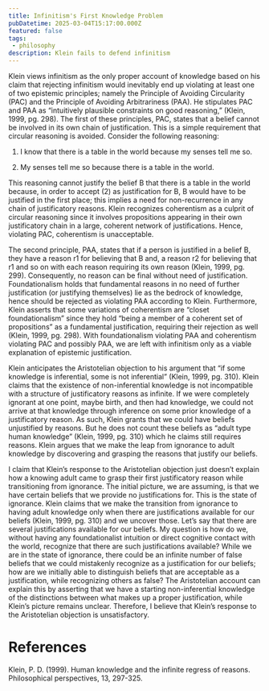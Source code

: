 ```yaml
---
title: Infinitism's First Knowledge Problem
pubDatetime: 2025-03-04T15:17:00.000Z
featured: false
tags:
 - philosophy
description: Klein fails to defend infinitism
---
```

Klein views infinitism as the only proper account of knowledge based on his claim that rejecting infinitism would inevitably end up violating at least one of two epistemic principles; namely the Principle of Avoiding Circularity (PAC) and the Principle of Avoiding Arbitrariness (PAA). He stipulates PAC and PAA as “intuitively plausible constraints on good reasoning,” (Klein, 1999, pg. 298).
The first of these principles, PAC, states that a belief cannot be involved in its own chain of justification. This is a simple requirement that circular reasoning is avoided. Consider the following reasoning:

1.	I know that there is a table in the world because my senses tell me so.

2.	My senses tell me so because there is a table in the world.

This reasoning cannot justify the belief B that there is a table in the world because, in order to accept (2) as justification for B, B would have to be justified in the first place; this implies a need for non-recurrence in any chain of justificatory reasons. Klein recognizes coherentism as a culprit of circular reasoning since it involves propositions appearing in their own justificatory chain in a large, coherent network of justifications. Hence, violating PAC, coherentism is unacceptable.

The second principle, PAA, states that if a person is justified in a belief B, they have a reason r1 for believing that B and, a reason r2 for believing that r1 and so on with each reason requiring its own reason (Klein, 1999, pg. 299). Consequently, no reason can be final without need of justification. Foundationalism holds that fundamental reasons in no need of further justification (or justifying themselves) lie as the bedrock of knowledge, hence should be rejected as violating PAA according to Klein. Furthermore, Klein asserts that some variations of coherentism are “closet foundationalism” since they hold “being a member of a coherent set of propositions” as a fundamental justification, requiring their rejection as well (Klein, 1999, pg. 298). With foundationalism violating PAA and coherentism violating PAC and possibly PAA, we are left with infinitism only as a viable explanation of epistemic justification.

Klein anticipates the Aristotelian objection to his argument that “if some knowledge is inferential, some is not inferential” (Klein, 1999, pg. 310). Klein claims that the existence of non-inferential knowledge is not incompatible with a structure of justificatory reasons as infinite. If we were completely ignorant at one point, maybe birth, and then had knowledge, we could not arrive at that knowledge through inference on some prior knowledge of a justificatory reason. As such, Klein grants that we could have beliefs unjustified by reasons. But he does not count these beliefs as “adult type human knowledge” (Klein, 1999, pg. 310) which he claims still requires reasons. Klein argues that we make the leap from ignorance to adult knowledge by discovering and grasping the reasons that justify our beliefs.

I claim that Klein’s response to the Aristotelian objection just doesn’t explain how a knowing adult came to grasp their first justificatory reason while transitioning from ignorance. The initial picture, we are assuming, is that we have certain beliefs that we provide no justifications for. This is the state of ignorance. Klein claims that we make the transition from ignorance to having adult knowledge only when there are justifications available for our beliefs (Klein, 1999, pg. 310) and we uncover those. Let’s say that there are several justifications available for our beliefs. My question is how do we, without having any foundationalist intuition or direct cognitive contact with the world, recognize that there are such justifications available? While we are in the state of ignorance, there could be an infinite number of false beliefs that we could mistakenly recognize as a justification for our beliefs; how are we initially able to distinguish beliefs that are acceptable as a justification, while recognizing others as false? The Aristotelian account can explain this by asserting that we have a starting non-inferential knowledge of the distinctions between what makes up a proper justification, while Klein’s picture remains unclear.  Therefore, I believe that Klein’s response to the Aristotelian objection is unsatisfactory.

# References
Klein, P. D. (1999). Human knowledge and the infinite regress of reasons. Philosophical perspectives, 13, 297-325.